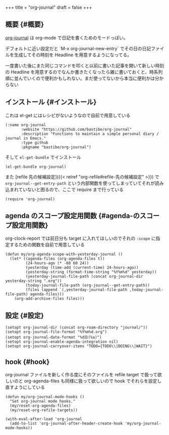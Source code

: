 +++
title = "org-journal"
draft = false
+++

## 概要 {#概要}

[org-journal](https://github.com/bastibe/org-journal) は org-mode で日記を書くためのモードっぽい。

デフォルトに近い設定だと
\`M-x org-journal-new-entry\` でその日の日記ファイルを生成してその時刻を Headline を用意するようになってる。

一度書いた後にまた同じコマンドを叩くと以前に書いた記事を開いて新しい時刻の Headline を用意するのでなんか書きたくなったら雑に書いておくと、時系列順に並んでいくので便利かもしれない。まだ使ってないから本当に便利かは分からない


## インストール {#インストール}

これは el-get にはレシピがないようなので自前で用意している

```emacs-lisp
(:name org-journal
       :website "https://github.com/bastibe/org-journal"
       :description "Functions to maintain a simple personal diary / journal in Emacs."
       :type github
       :pkgname "bastibe/org-journal")
```

そして `el-get-bundle` でインストール

```emacs-lisp
(el-get-bundle org-journal)
```

また [refile 先の候補設定]({{< relref "org-refile#refile-先の候補設定" >}}) で `org-journal--get-entry-path` という内部関数を使ってしまっていてそれが読み込まれていないと困るので、ここで require まで行っている

```emacs-lisp
(require 'org-journal)
```


## agenda のスコープ設定用関数 {#agenda-のスコープ設定用関数}

org-clock-report では前日分も target に入れてほしいのでそれの `:scope` に指定するための関数を自前で用意している

```emacs-lisp
(defun my/org-agenda-scope-with-yesterday-journal ()
  (let* ((agenda-files (org-agenda-files t))
         (24-hours-ago (* -60 60 24))
         (yesterday (time-add (current-time) 24-hours-ago))
         (yesterday-string (format-time-string "%Y%m%d" yesterday))
         (yesterday-journal-file-path (concat org-journal-dir yesterday-string ".org"))
         (today-journal-file-path (org-journal--get-entry-path))
         (files (append `(,yesterday-journal-file-path ,today-journal-file-path) agenda-files)))
    (org-add-archive-files files)))
```


## 設定 {#設定}

```emacs-lisp
(setopt org-journal-dir (concat org-roam-directory "journal/"))
(setopt org-journal-file-format "%Y%m%d.org")
(setopt org-journal-date-format "%d日(%a)")
(setopt org-journal-enable-agenda-integration nil)
(setopt org-journal-carryover-items "TODO={TODO\\|DOING\\|WAIT}")
```


## hook {#hook}

org-journal ファイルを新しく作る度にそのファイルを refile target で扱って欲しいのと
org-agenda-files も同様に扱って欲しいので
hook でそれらを設定し直すようにしている

```emacs-lisp
(defun my/org-journal-mode-hooks ()
  "Set org-journal mode hooks."
  (my/reset-org-agenda-files)
  (my/reset-org-refile-targets))

(with-eval-after-load 'org-journal
  (add-to-list 'org-journal-after-header-create-hook 'my/org-journal-mode-hooks))
```
